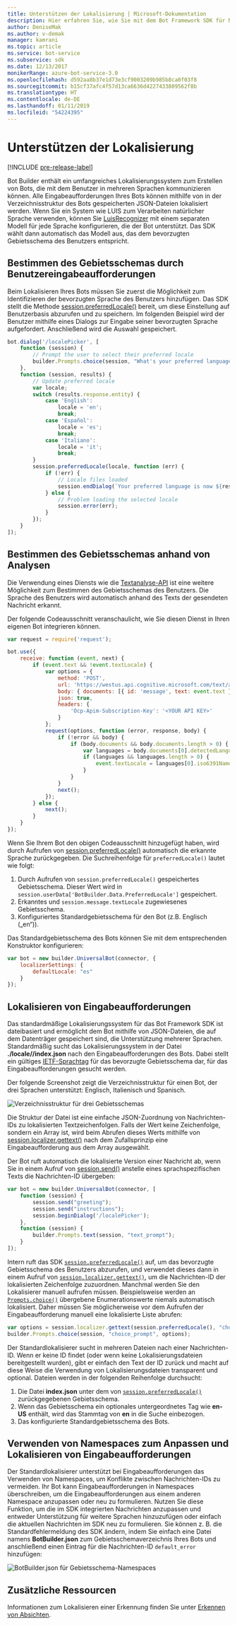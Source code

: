 ```yaml
---
title: Unterstützen der Lokalisierung | Microsoft-Dokumentation
description: Hier erfahren Sie, wie Sie mit dem Bot Framework SDK für Node.js den Standort des Benutzers bestimmen und die Lokalisierungsfunktion aktivieren.
author: DeniseMak
ms.author: v-demak
manager: kamrani
ms.topic: article
ms.service: bot-service
ms.subservice: sdk
ms.date: 12/13/2017
monikerRange: azure-bot-service-3.0
ms.openlocfilehash: d592aa8b37e1d73e3cf9003209b985b8ca0f03f8
ms.sourcegitcommit: b15cf37afc4f57d13ca6636d4227433809562f8b
ms.translationtype: HT
ms.contentlocale: de-DE
ms.lasthandoff: 01/11/2019
ms.locfileid: "54224395"
---
```

# <a name="support-localization"></a>Unterstützen der Lokalisierung

[!INCLUDE [pre-release-label](../includes/pre-release-label-v3.md)]

Bot Builder enthält ein umfangreiches Lokalisierungssystem zum Erstellen von Bots, die mit dem Benutzer in mehreren Sprachen kommunizieren können. Alle Eingabeaufforderungen Ihres Bots können mithilfe von in der Verzeichnisstruktur des Bots gespeicherten JSON-Dateien lokalisiert werden. Wenn Sie ein System wie LUIS zum Verarbeiten natürlicher Sprache verwenden, können Sie [LuisRecognizer][LUISRecognizer] mit einem separaten Modell für jede Sprache konfigurieren, die der Bot unterstützt. Das SDK wählt dann automatisch das Modell aus, das dem bevorzugten Gebietsschema des Benutzers entspricht.

## <a name="determine-the-locale-by-prompting-the-user"></a>Bestimmen des Gebietsschemas durch Benutzereingabeaufforderungen
Beim Lokalisieren Ihres Bots müssen Sie zuerst die Möglichkeit zum Identifizieren der bevorzugten Sprache des Benutzers hinzufügen. Das SDK stellt die Methode [session.preferredLocale()][preferredLocal] bereit, um diese Einstellung auf Benutzerbasis abzurufen und zu speichern. Im folgenden Beispiel wird der Benutzer mithilfe eines Dialogs zur Eingabe seiner bevorzugten Sprache aufgefordert. Anschließend wird die Auswahl gespeichert.

``` javascript
bot.dialog('/localePicker', [
    function (session) {
        // Prompt the user to select their preferred locale
        builder.Prompts.choice(session, "What's your preferred language?", 'English|Español|Italiano');
    },
    function (session, results) {
        // Update preferred locale
        var locale;
        switch (results.response.entity) {
            case 'English':
                locale = 'en';
                break;
            case 'Español':
                locale = 'es';
                break;
            case 'Italiano':
                locale = 'it';
                break;
        }
        session.preferredLocale(locale, function (err) {
            if (!err) {
                // Locale files loaded
                session.endDialog(`Your preferred language is now ${results.response.entity}`);
            } else {
                // Problem loading the selected locale
                session.error(err);
            }
        });
    }
]);
```

## <a name="determine-the-locale-by-using-analytics"></a>Bestimmen des Gebietsschemas anhand von Analysen
Die Verwendung eines Diensts wie die [Textanalyse-API](/azure/cognitive-services/cognitive-services-text-analytics-quick-start) ist eine weitere Möglichkeit zum Bestimmen des Gebietsschemas des Benutzers. Die Sprache des Benutzers wird automatisch anhand des Texts der gesendeten Nachricht erkannt.

Der folgende Codeausschnitt veranschaulicht, wie Sie diesen Dienst in Ihren eigenen Bot integrieren können.
``` javascript
var request = require('request');

bot.use({
    receive: function (event, next) {
        if (event.text && !event.textLocale) {
            var options = {
                method: 'POST',
                url: 'https://westus.api.cognitive.microsoft.com/text/analytics/v2.0/languages?numberOfLanguagesToDetect=1',
                body: { documents: [{ id: 'message', text: event.text }]},
                json: true,
                headers: {
                    'Ocp-Apim-Subscription-Key': '<YOUR API KEY>'
                }
            };
            request(options, function (error, response, body) {
                if (!error && body) {
                    if (body.documents && body.documents.length > 0) {
                        var languages = body.documents[0].detectedLanguages;
                        if (languages && languages.length > 0) {
                            event.textLocale = languages[0].iso6391Name;
                        }
                    }
                }
                next();
            });
        } else {
            next();
        }
    }
});
```

Wenn Sie Ihrem Bot den obigen Codeausschnitt hinzugefügt haben, wird durch Aufrufen von [session.preferredLocale()][preferredLocal] automatisch die erkannte Sprache zurückgegeben. Die Suchreihenfolge für `preferredLocale()` lautet wie folgt:
1. Durch Aufrufen von `session.preferredLocale()` gespeichertes Gebietsschema. Dieser Wert wird in `session.userData['BotBuilder.Data.PreferredLocale']` gespeichert.
2. Erkanntes und `session.message.textLocale` zugewiesenes Gebietsschema.
3. Konfiguriertes Standardgebietsschema für den Bot (z.B. Englisch („en“)).

Das Standardgebietsschema des Bots können Sie mit dem entsprechenden Konstruktor konfigurieren:

```javascript
var bot = new builder.UniversalBot(connector, {
    localizerSettings: { 
        defaultLocale: "es" 
    }
});
```

## <a name="localize-prompts"></a>Lokalisieren von Eingabeaufforderungen
Das standardmäßige Lokalisierungssystem für das Bot Framework SDK ist dateibasiert und ermöglicht dem Bot mithilfe von JSON-Dateien, die auf dem Datenträger gespeichert sind, die Unterstützung mehrerer Sprachen. Standardmäßig sucht das Lokalisierungssystem in der Datei **./locale/<IETF TAG>/index.json** nach den Eingabeaufforderungen des Bots. Dabei stellt <IETF TAG> ein gültiges [IETF-Sprachtag][IEFT] für das bevorzugte Gebietsschema dar, für das Eingabeaufforderungen gesucht werden. 

Der folgende Screenshot zeigt die Verzeichnisstruktur für einen Bot, der drei Sprachen unterstützt: Englisch, Italienisch und Spanisch.

![Verzeichnisstruktur für drei Gebietsschemas](../media/locale-dir.png)

Die Struktur der Datei ist eine einfache JSON-Zuordnung von Nachrichten-IDs zu lokalisierten Textzeichenfolgen. Falls der Wert keine Zeichenfolge, sondern ein Array ist, wird beim Abrufen dieses Werts mithilfe von [session.localizer.gettext()][GetText] nach dem Zufallsprinzip eine Eingabeaufforderung aus dem Array ausgewählt. 

Der Bot ruft automatisch die lokalisierte Version einer Nachricht ab, wenn Sie in einem Aufruf von [session.send()](http://docs.botframework.com/en-us/node/builder/chat-reference/classes/_botbuilder_d_.session#send) anstelle eines sprachspezifischen Texts die Nachrichten-ID übergeben:

```javascript
var bot = new builder.UniversalBot(connector, [
    function (session) {
        session.send("greeting");
        session.send("instructions");
        session.beginDialog('/localePicker');
    },
    function (session) {
        builder.Prompts.text(session, "text_prompt");
    }
]);
```

Intern ruft das SDK [`session.preferredLocale()`][preferredLocale] auf, um das bevorzugte Gebietsschema des Benutzers abzurufen, und verwendet dieses dann in einem Aufruf von [`session.localizer.gettext()`][GetText], um die Nachrichten-ID der lokalisierten Zeichenfolge zuzuordnen.  Manchmal werden Sie den Lokalisierer manuell aufrufen müssen. Beispielsweise werden an [`Prompts.choice()`][promptsChoice] übergebene Enumerationswerte niemals automatisch lokalisiert. Daher müssen Sie möglicherweise vor dem Aufrufen der Eingabeaufforderung manuell eine lokalisierte Liste abrufen:

```javascript
var options = session.localizer.gettext(session.preferredLocale(), "choice_options");
builder.Prompts.choice(session, "choice_prompt", options);
```

Der Standardlokalisierer sucht in mehreren Dateien nach einer Nachrichten-ID. Wenn er keine ID findet (oder wenn keine Lokalisierungsdateien bereitgestellt wurden), gibt er einfach den Text der ID zurück und macht auf diese Weise die Verwendung von Lokalisierungsdateien transparent und optional.  Dateien werden in der folgenden Reihenfolge durchsucht:

1. Die Datei **index.json** unter dem von [`session.preferredLocale()`][preferredLocale] zurückgegebenen Gebietsschema.
2. Wenn das Gebietsschema ein optionales untergeordnetes Tag wie **en-US** enthält, wird das Stammtag von **en** in die Suche einbezogen.
3. Das konfigurierte Standardgebietsschema des Bots.

## <a name="use-namespaces-to-customize-and-localize-prompts"></a>Verwenden von Namespaces zum Anpassen und Lokalisieren von Eingabeaufforderungen
Der Standardlokalisierer unterstützt bei Eingabeaufforderungen das Verwenden von Namespaces, um Konflikte zwischen Nachrichten-IDs zu vermeiden.  Ihr Bot kann Eingabeaufforderungen in Namespaces überschreiben, um die Eingabeaufforderungen aus einem anderen Namespace anzupassen oder neu zu formulieren.  Nutzen Sie diese Funktion, um die im SDK integrierten Nachrichten anzupassen und entweder Unterstützung für weitere Sprachen hinzuzufügen oder einfach die aktuellen Nachrichten im SDK neu zu formulieren.  Sie können z. B. die Standardfehlermeldung des SDK ändern, indem Sie einfach eine Datei namens **BotBuilder.json** zum Gebietsschemaverzeichnis Ihres Bots und anschließend einen Eintrag für die Nachrichten-ID `default_error` hinzufügen:

![BotBuilder.json für Gebietsschema-Namespaces](../media/locale-namespacing.png)


## <a name="additional-resources"></a>Zusätzliche Ressourcen

Informationen zum Lokalisieren einer Erkennung finden Sie unter [Erkennen von Absichten](bot-builder-nodejs-recognize-intent-messages.md).


[LUIS]: https://www.luis.ai/
[IMessage]: http://docs.botframework.com/en-us/node/builder/chat-reference/interfaces/_botbuilder_d_.imessage
[IntentRecognizerSetOptions]: https://docs.botframework.com/en-us/node/builder/chat-reference/interfaces/_botbuilder_d_.iintentrecognizersetoptions.html
[LUISRecognizer]: https://docs.botframework.com/en-us/node/builder/chat-reference/classes/_botbuilder_d_.luisrecognizer
[LUISSample]: https://aka.ms/v3-js-luisSample
[DisambiguationSample]: https://aka.ms/v3-js-onDisambiguateRoute
[preferredLocal]: https://docs.botframework.com/en-us/node/builder/chat-reference/classes/_botbuilder_d_.session#preferredlocale
[preferredLocale]: https://docs.botframework.com/en-us/node/builder/chat-reference/classes/_botbuilder_d_.session#preferredlocale
[promptsChoice]: https://docs.botframework.com/en-us/node/builder/chat-reference/interfaces/_botbuilder_d_.__global.iprompts.html#choice
[GetText]: https://docs.botframework.com/en-us/node/builder/chat-reference/interfaces/_botbuilder_d_.ilocalizer.html#gettext
[IEFT]: https://en.wikipedia.org/wiki/IETF_language_tag

